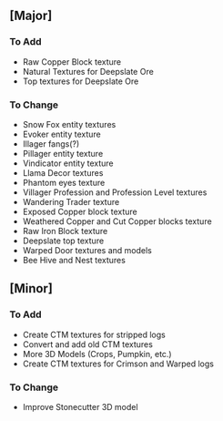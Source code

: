 ## [Major]
### To Add
- Raw Copper Block texture
- Natural Textures for Deepslate Ore
- Top textures for Deepslate Ore

### To Change
- Snow Fox entity textures
- Evoker entity texture
- Illager fangs(?)
- Pillager entity texture
- Vindicator entity texture
- Llama Decor textures
- Phantom eyes texture
- Villager Profession and Profession Level textures
- Wandering Trader texture
- Exposed Copper block texture
- Weathered Copper and Cut Copper blocks texture
- Raw Iron Block texture
- Deepslate top texture
- Warped Door textures and models
- Bee Hive and Nest textures

## [Minor]
### To Add
- Create CTM textures for stripped logs
- Convert and add old CTM textures
- More 3D Models (Crops, Pumpkin, etc.)
- Create CTM textures for Crimson and Warped logs

### To Change
- Improve Stonecutter 3D model

